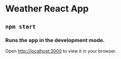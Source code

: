 # Weather React App

## `npm start`

### Runs the app in the development mode.

Open [http://localhost:3000](http://localhost:3000) to view it in your browser.
